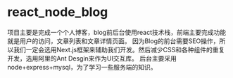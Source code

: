# react_node_blog
  项目主要是完成一个个人博客，blog前后台使用react技术栈，前端主要完成功能就是用户的访问，文章列表和文章详情页面。
因为Blog的前台需要SEO操作，所以我们一定会选用Next.js框架来辅助我们开发。然后减少CSS和各种组件的重复开发，选用阿里的Ant Desgin来作为UI交互库。
后台主要采用node+express+mysql，为了学习一些服务端的知识。
